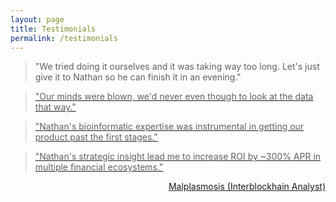 ```yaml
---
layout: page
title: Testimonials
permalink: /testimonials
---
```


<blockquote>"We tried doing it ourselves and it was taking way too long. Let's just give it to Nathan so he can finish it in an evening."</blockquote>
<div style="text-align: right">
  <a href=http://www.medseva.in/</a>
</div>


<blockquote>"Our minds were blown, we'd never even though to look at the data that way."</blockquote>
<div style="text-align: right">
  <a href=https://www.neha.org/</a>
</div>

<blockquote>"Nathan's bioinformatic expertise was instrumental in getting our product past the first stages."</blockquote>
<div style="text-align: right">
  <a href=https://symphonydx.com/</a>
</div>


<blockquote>"Nathan's strategic insight lead me to increase ROI by ~300% APR in multiple financial ecosystems."</blockquote>
<div style="text-align: right"> 
  <a href="https://twitter.com/malplasmosis">Malplasmosis (Interblockhain Analyst)</a>
</div>

